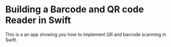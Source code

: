 # Building a Barcode and QR code Reader in Swift

This is a an app showing you how to implement QR and barcode scanning in Swift. 
